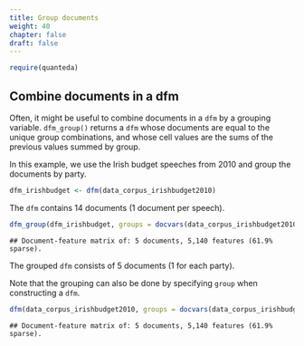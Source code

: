 ```yaml
---
title: Group documents
weight: 40
chapter: false
draft: false
---
```



```r
require(quanteda)
```


## Combine documents in a dfm

Often, it might be useful to combine documents in a `dfm` by a grouping variable. `dfm_group()` returns a `dfm` whose documents are equal to the unique group combinations, and whose cell values are the sums of the previous values summed by group. 

In this example, we use the Irish budget speeches from 2010 and group the documents by party.


```r
dfm_irishbudget <- dfm(data_corpus_irishbudget2010)
```

The `dfm` contains 14 documents (1 document per speech).


```r
dfm_group(dfm_irishbudget, groups = docvars(data_corpus_irishbudget2010, "party") )
```

```
## Document-feature matrix of: 5 documents, 5,140 features (61.9% sparse).
```

The grouped `dfm` consists of 5 documents (1 for each party).

Note that the grouping can also be done by specifying `group` when constructing a `dfm`.


```r
dfm(data_corpus_irishbudget2010, groups = docvars(data_corpus_irishbudget2010, "party"))
```

```
## Document-feature matrix of: 5 documents, 5,140 features (61.9% sparse).
```

